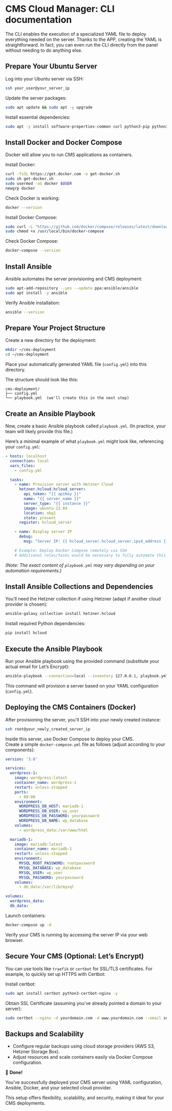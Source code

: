 # CMS Cloud Manager: CLI documentation

The CLI enables the execution of a specialized YAML file to deploy everything needed on the server. Thanks to the APP, creating the YAML is straightforward. In fact, you can even run the CLI directly from the panel without needing to do anything else.

## Prepare Your Ubuntu Server

Log into your Ubuntu server via SSH:

```bash
ssh your_user@your_server_ip
```

Update the server packages:

```bash
sudo apt update && sudo apt -y upgrade
```

Install essential dependencies:

```bash
sudo apt -y install software-properties-common curl python3-pip python3-venv git
```

## Install Docker and Docker Compose

Docker will allow you to run CMS applications as containers.

Install Docker:

```bash
curl -fsSL https://get.docker.com -o get-docker.sh
sudo sh get-docker.sh
sudo usermod -aG docker $USER
newgrp docker
```

Check Docker is working:

```bash
docker --version
```

Install Docker Compose:

```bash
sudo curl -L "https://github.com/docker/compose/releases/latest/download/docker-compose-$(uname -s)-$(uname -m)" -o /usr/local/bin/docker-compose
sudo chmod +x /usr/local/bin/docker-compose
```

Check Docker Compose:

```bash
docker-compose --version
```

## Install Ansible

Ansible automates the server provisioning and CMS deployment:

```bash
sudo apt-add-repository --yes --update ppa:ansible/ansible
sudo apt install -y ansible
```

Verify Ansible installation:

```bash
ansible --version
```

## Prepare Your Project Structure

Create a new directory for the deployment:

```bash
mkdir ~/cms-deployment
cd ~/cms-deployment
```

Place your automatically generated YAML file (`config.yml`) into this directory.

The structure should look like this:

```
cms-deployment/
├── config.yml
└── playbook.yml  (we'll create this in the next step)
```

## Create an Ansible Playbook

Now, create a basic Ansible playbook called `playbook.yml`. (In practice, your team will likely provide this file.)

Here’s a minimal example of what `playbook.yml` might look like, referencing your `config.yml`:

```yaml
- hosts: localhost
  connection: local
  vars_files:
    - config.yml

  tasks:
    - name: Provision server with Hetzner Cloud
      hetzner.hcloud.hcloud_server:
        api_token: "{{ apiKey }}"
        name: "{{ server_name }}"
        server_type: "{{ instance }}"
        image: ubuntu-22.04
        location: nbg1
        state: present
      register: hcloud_server

    - name: Display server IP
      debug:
        msg: "Server IP: {{ hcloud_server.hcloud_server.ipv4_address }}"

    # Example: Deploy Docker Compose remotely via SSH
    # Additional roles/tasks would be necessary to fully automate this step
```

*(Note: The exact content of `playbook.yml` may vary depending on your automation requirements.)*

## Install Ansible Collections and Dependencies

You’ll need the Hetzner collection if using Hetzner (adapt if another cloud provider is chosen):

```bash
ansible-galaxy collection install hetzner.hcloud
```

Install required Python dependencies:

```bash
pip install hcloud
```

## Execute the Ansible Playbook

Run your Ansible playbook using the provided command (substitute your actual email for Let’s Encrypt):

```bash
ansible-playbook --connection=local --inventory 127.0.0.1, playbook.yml -e letsencrypt_email=something@example.com
```

This command will provision a server based on your YAML configuration (`config.yml`).

## Deploying the CMS Containers (Docker)

After provisioning the server, you'll SSH into your newly created instance:

```bash
ssh root@your_newly_created_server_ip
```

Inside this server, use Docker Compose to deploy your CMS.  
Create a simple `docker-compose.yml` file as follows (adjust according to your components):

```yaml
version: '3.8'

services:
  wordpress-1:
    image: wordpress:latest
    container_name: wordpress-1
    restart: unless-stopped
    ports:
      - 80:80
    environment:
      WORDPRESS_DB_HOST: mariadb-1
      WORDPRESS_DB_USER: wp_user
      WORDPRESS_DB_PASSWORD: yourpassword
      WORDPRESS_DB_NAME: wp_database
    volumes:
      - wordpress_data:/var/www/html

  mariadb-1:
    image: mariadb:latest
    container_name: mariadb-1
    restart: unless-stopped
    environment:
      MYSQL_ROOT_PASSWORD: rootpassword
      MYSQL_DATABASE: wp_database
      MYSQL_USER: wp_user
      MYSQL_PASSWORD: yourpassword
    volumes:
      - db_data:/var/lib/mysql

volumes:
  wordpress_data:
  db_data:
```

Launch containers:

```bash
docker-compose up -d
```

Verify your CMS is running by accessing the server IP via your web browser.

## Secure Your CMS (Optional: Let’s Encrypt)

You can use tools like `traefik` or `certbot` for SSL/TLS certificates. For example, to quickly set up HTTPS with Certbot:

Install certbot:

```bash
sudo apt install certbot python3-certbot-nginx -y
```

Obtain SSL Certificate (assuming you’ve already pointed a domain to your server):

```bash
sudo certbot --nginx -d yourdomain.com -d www.yourdomain.com --email something@example.com --agree-tos --redirect
```

## Backups and Scalability

- Configure regular backups using cloud storage providers (AWS S3, Hetzner Storage Box).
- Adjust resources and scale containers easily via Docker Compose configuration.

🎉 **Done!**

You’ve successfully deployed your CMS server using YAML configuration, Ansible, Docker, and your selected cloud provider.

This setup offers flexibility, scalability, and security, making it ideal for your CMS deployments.
